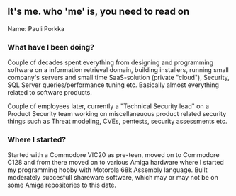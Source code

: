 ## It's me. who 'me' is, you need to read on

Name: Pauli Porkka  
 
### What have I been doing?
 
Couple of decades spent everything from designing and programming software on a information retrieval domain, building installers, running small company's servers and small time SaaS-solution (private "cloud"), Security, SQL Server queries/performance tuning etc. Basically almost everything related to software products.

Couple of employees later, currently a "Technical Security lead" on a Product Security team working on miscellaneuous product related security things such as Threat modeling, CVEs, pentests, security assessments etc.  

### Where I started?

Started with a Commodore VIC20 as pre-teen, moved on to Commodore C128 and from there moved on to various Amiga hardware where I started my programming hobby with Motorola 68k Assembly language. Built moderately succesfull shareware software, which may or may not be on some Amiga repositories to this date.
 
<!--
**pporkka/pporkka** is a ✨ _special_ ✨ repository because its `README.md` (this file) appears on your GitHub profile.

Here are some ideas to get you started:

- 🔭 I’m currently working on ...
- 🌱 I’m currently learning ...
- 👯 I’m looking to collaborate on ...
- 🤔 I’m looking for help with ...
- 💬 Ask me about ...
- 📫 How to reach me: ...
- 😄 Pronouns: ...
- ⚡ Fun fact: ...
-->
